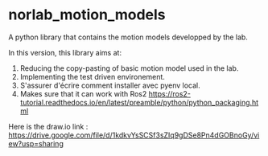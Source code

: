 # norlab_motion_models

A python library that contains the motion models developped by the lab.

In this version, this library aims at:

1. Reducing the copy-pasting of basic motion model used in the lab.
2. Implementing the test driven environement.
3. S'assurer d'écrire comment installer avec pyenv local.
4. Makes sure that it can work with Ros2 https://ros2-tutorial.readthedocs.io/en/latest/preamble/python/python_packaging.html

Here is the draw.io link : https://drive.google.com/file/d/1kdkvYsSCSf3sZIq9gDSe8Pn4dGOBnoGy/view?usp=sharing
